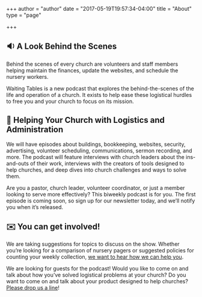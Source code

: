 +++
author = "author"
date = "2017-05-19T19:57:34-04:00"
title = "About"
type = "page"

+++

<div class="container">
    <div class="row d-flex flex-row align-self-top">
        <div class="col-sm-4">
            <h2>🔉 A Look Behind the Scenes</h2>
            <p>Behind the scenes of every church are volunteers and staff members helping maintain the finances, update the websites, and schedule the nursery workers.
            </p>
            <p>Waiting Tables is a new podcast that explores the behind-the-scenes of the life and operation of a church. It exists to help ease these logistical hurdles to free you and your church to focus on its mission.
            </p>
        </div>
        <div class="col-sm-4">
            <h2>👥 Helping Your Church with Logistics and Administration</h2>
            <p>We will have episodes about buildings, bookkeeping, websites, security, advertising, volunteer scheduling, communications, sermon recording, and more. The podcast will feature interviews with church leaders about the ins-and-outs of their work, interviews with the creators of tools designed to help churches, and deep dives into church challenges and ways to solve them.
            </p>
            <p> Are you a pastor, church leader, volunteer coordinator, or just a member looking to serve more effectively? This biweekly podcast is for you. The first episode is coming soon, so sign up for our newsletter today, and we’ll notify you when it’s released.
            </p>
        </div>
        <div class="col-sm-4">
            <h2>✉️ You can get involved!<br></h2>
            <p>We are taking suggestions for topics to discuss on the show. Whether you’re looking for a comparison of nursery pagers or suggested policies for counting your weekly collection, <a href="mailto:{{ .Site.Params.email }">we want to hear how we can help you</a>.
            </p>
            <p>We are looking for guests for the podcast! Would you like to come on and talk about how you’ve solved logistical problems at your church? Do you want to come on and talk about your product designed to help churches? <a href="mailto:{{ .Site.Params.email }">Please drop us a line</a>!
            </p>
        </div>
    </div>
</div>
